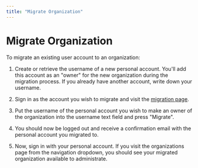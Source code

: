```yaml
---
title: "Migrate Organization"
---
```

# Migrate Organization

To migrate an existing user account to an organization:

1. Create or retrieve the username of a new personal account. You'll
add this account as an "owner" for the new organization during the
migration process. If you already have another account, write down your
username.

2. Sign in as the account you wish to migrate and visit the [migration page](/account/migrate).

3. Put the username of the personal account you wish to make an owner
of the organization into the username text field and press "Migrate".

4. You should now be logged out and receive a confirmation email with
the personal account you migrated to.

5. Now, sign in with your personal account. If you visit the organizations
page from the navigation dropdown, you should see your migrated organization
available to administrate.

